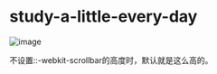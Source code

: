 # study-a-little-every-day

 ![image](https://github.com/luoshilu/study-a-little-every-day/blob/master/css/%E5%85%B3%E4%BA%8E%E6%B5%8F%E8%A7%88%E5%99%A8%E6%BB%9A%E5%8A%A8%E6%9D%A1/img/cm10.png)

 不设置::-webkit-scrollbar的高度时，默认就是这么高的。



 